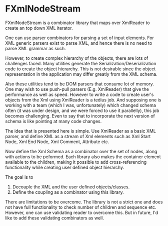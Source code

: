 FXmlNodeStream
==============

FXmlNodeStream is a combinator library that maps over XmlReader to create an top
down XML iterator.  


One can use parser combinators for parsing a set of input elements. For XML
generic parsers exist to parse XML, and hence there is no need to parse XML
grammar as such.

However, to create complex hierarchy of the objects, there are lots of
challenges faced. Many utilities generate the Serialization/Deserialization code
to create the object hierarchy. This is not desirable since the object
representation in the application may differ greatly from the XML schema.

Also these utilities tend to be DOM parsers that consume lot of memory. One may
wish to use push-pull parsers (E.g. XmlReader) that give the performance as well
as speed. However to write a code to create user's objects from the Xml using
XmlReader is a tedius job. And supposing one is working with a team (which I
was, unfortunately) which changed schema often (it was under design, and we were
forced to use it parallelly), this job becomes challenging. Even to say that to
incorporate the next version of schema is like pointing at many code changes. 

The idea that is presented here is simple. Use XmlReader as a basic XML parser,
and define XML as a stream of Xml elements such as Xml Start Node, Xml End Node,
Xml Comment, Attribute etc. 

Now define the Xml Schema as a combinator over the set of nodes, along with
actions to be peformed. Each library also makes the container element available
to the children, making it possible to add cross-referencing functionality while
creating user defined object hierarchy.

The goal is to 

1. Decouple the XML and the user defined objects/classes.
2. Define the coupling as a combinator using this library.

There are limitations to be overcome. The library is not a strict one and does
not have full functionality to check number of children and sequence etc.
However, one can use validating reader to overcome this. But in future, I'd like
to add these validating combinators as well. 




